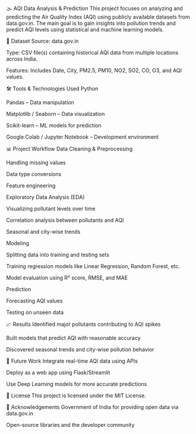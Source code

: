 🌫️ AQI Data Analysis & Prediction
This project focuses on analyzing and predicting the Air Quality Index (AQI) using publicly available datasets from data.gov.in. The main goal is to gain insights into pollution trends and predict AQI levels using statistical and machine learning models.

📂 Dataset
Source: data.gov.in

Type: CSV file(s) containing historical AQI data from multiple locations across India.

Features: Includes Date, City, PM2.5, PM10, NO2, SO2, CO, O3, and AQI values.

🛠️ Tools & Technologies Used
Python

Pandas – Data manipulation

Matplotlib / Seaborn – Data visualization

Scikit-learn – ML models for prediction

Google Colab / Jupyter Notebook – Development environment

📊 Project Workflow
Data Cleaning & Preprocessing

Handling missing values

Data type conversions

Feature engineering

Exploratory Data Analysis (EDA)

Visualizing pollutant levels over time

Correlation analysis between pollutants and AQI

Seasonal and city-wise trends

Modeling

Splitting data into training and testing sets

Training regression models like Linear Regression, Random Forest, etc.

Model evaluation using R² score, RMSE, and MAE

Prediction

Forecasting AQI values

Testing on unseen data

📈 Results
Identified major pollutants contributing to AQI spikes

Built models that predict AQI with reasonable accuracy

Discovered seasonal trends and city-wise pollution behavior

📌 Future Work
Integrate real-time AQI data using APIs

Deploy as a web app using Flask/Streamlit

Use Deep Learning models for more accurate predictions

📄 License
This project is licensed under the MIT License.

🙌 Acknowledgements
Government of India for providing open data via data.gov.in

Open-source libraries and the developer community

